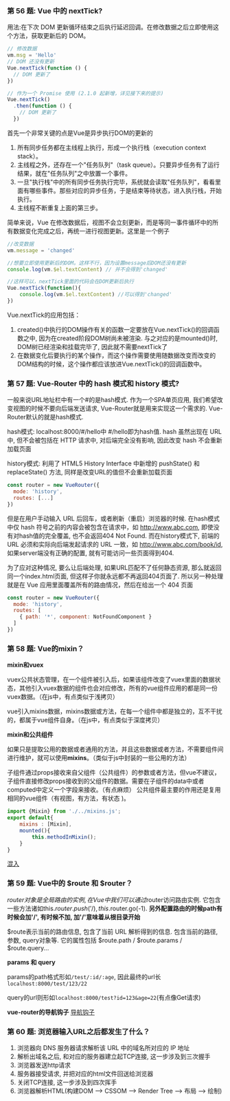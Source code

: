 ### 第 56 题: Vue 中的 nextTick?

用法:在下次 DOM 更新循环结束之后执行延迟回调。在修改数据之后立即使用这个方法，获取更新后的 DOM。
```JavaScript
// 修改数据
vm.msg = 'Hello'
// DOM 还没有更新
Vue.nextTick(function () {
  // DOM 更新了
})

// 作为一个 Promise 使用 (2.1.0 起新增，详见接下来的提示)
Vue.nextTick()
  .then(function () {
    // DOM 更新了
  })
```

首先一个非常关键的点是Vue是异步执行DOM的更新的
1. 所有同步任务都在主线程上执行，形成一个执行栈（execution context stack）。
2. 主线程之外，还存在一个"任务队列"（task queue）。只要异步任务有了运行结果，就在"任务队列"之中放置一个事件。
3. 一旦"执行栈"中的所有同步任务执行完毕，系统就会读取"任务队列"，看看里面有哪些事件。那些对应的异步任务，于是结束等待状态，进入执行栈，开始执行。
4. 主线程不断重复上面的第三步。


简单来说，Vue 在修改数据后，视图不会立刻更新，而是等同一事件循环中的所有数据变化完成之后，再统一进行视图更新。这里是一个例子

```JavaScript
//改变数据
vm.message = 'changed'

//想要立即使用更新后的DOM。这样不行，因为设置message后DOM还没有更新
console.log(vm.$el.textContent) // 并不会得到'changed'

//这样可以，nextTick里面的代码会在DOM更新后执行
Vue.nextTick(function(){
    console.log(vm.$el.textContent) //可以得到'changed'
})

```

Vue.nextTick的应用包括：
1. created()中执行的DOM操作有关的函数一定要放在Vue.nextTick()的回调函数之中, 因为在created阶段DOM树尚未被渲染. 与之对应的是mounted()时, DOM树已经渲染和挂载完毕了, 因此就不需要nextTick了
2. 在数据变化后要执行的某个操作，而这个操作需要使用随数据改变而改变的DOM结构的时候，这个操作都应该放进Vue.nextTick()的回调函数中。


### 第 57 题: Vue-Router 中的 hash 模式和 history 模式?

一般来说URL地址栏中有一个#的是hash模式. 作为一个SPA单页应用, 我们希望改变视图的时候不要向后端发送请求, Vue-Router就是用来实现这一个需求的. Vue-Router默认的就是hash模式.

hash模式: localhost:8000/#/hello中 #/hello即为hash值. hash 虽然出现在 URL 中, 但不会被包括在 HTTP 请求中, 对后端完全没有影响, 因此改变 hash 不会重新加载页面

history模式: 利用了 HTML5 History Interface 中新增的 pushState() 和 replaceState() 方法, 同样是改变URL的值但不会重新加载页面

```JavaScript
const router = new VueRouter({
  mode: 'history',
  routes: [...]
})
```

但是在用户手动输入 URL 后回车，或者刷新（重启）浏览器的时候. 在hash模式中仅 hash 符号之前的内容会被包含在请求中，如 http://www.abc.com, 即使没有对hash值的完全覆盖, 也不会返回404 Not Found. 而在history模式下, 前端的 URL 必须和实际向后端发起请求的 URL 一致，如 http://www.abc.com/book/id, 如果server端没有正确的配置, 就有可能访问一些页面得到404. 

为了应对这种情况, 要么让后端处理, 如果URL匹配不了任何静态资源, 那么就返回同一个index.html页面, 但这样子你就永远都不再返回404页面了. 所以另一种处理就是在 Vue 应用里面覆盖所有的路由情况，然后在给出一个 404 页面
```JavaScript
const router = new VueRouter({
  mode: 'history',
  routes: [
    { path: '*', component: NotFoundComponent }
  ]
})

```


### 第 58 题: Vue的mixin？

**mixin和vuex**

vuex公共状态管理，在一个组件被引入后，如果该组件改变了vuex里面的数据状态，其他引入vuex数据的组件也会对应修改，所有的vue组件应用的都是同一份vuex数据。（在js中，有点类似于浅拷贝）

vue引入mixins数据，mixins数据或方法，在每一个组件中都是独立的，互不干扰的，都属于vue组件自身。（在js中，有点类似于深度拷贝）

**mixin和公共组件**

如果只是提取公用的数据或者通用的方法，并且这些数据或者方法，不需要组件间进行维护，就可以使用**mixins**。（类似于js中封装的一些公用的方法）

子组件通过props接收来自父组件（公共组件）的参数或者方法，但vue不建议，子组件直接修改props接收到的父组件的数据。需要在子组件的data中或者computed中定义一个字段来接收。（有点麻烦） 公共组件最主要的作用还是复用相同的vue组件（有视图，有方法，有状态 )。

```Javascript
import {Mixin} from './../mixins.js';
export default{
    mixins : [Mixin],
    mounted(){
        this.methodInMixin();
    }
}
```
[混入](https://cn.vuejs.org/v2/guide/mixins.html)



### 第 59 题: Vue中的 $route 和 $router？

$router对象是全局路由的实例, 在Vue中我们可以通过$router访问路由实例. 它包含一些方法诸如this.$router.push('/), this.$router.go(-1). **另外配置路由的时候path有时候会加'/', 有时候不加, 加'/'意味着从根目录开始**

$route表示当前的路由信息, 包含了当前 URL 解析得到的信息. 包含当前的路径, 参数, query对象等. 它的属性包括 $route.path / $route.params / $route.query...

**params 和 query**

params的path格式形如`/test/:id/:age`, 因此最终的url长`localhost:8000/test/123/22`

query的url则形如`localhost:8000/test?id=123&age=22`(有点像Get请求)

**vue-router的导航钩子**  [导航钩子](https://router.vuejs.org/zh/guide/advanced/navigation-guards.html#%E5%85%A8%E5%B1%80%E5%89%8D%E7%BD%AE%E5%AE%88%E5%8D%AB)




### 第 60 题: 浏览器输入URL之后都发生了什么？

1. 浏览器向 DNS 服务器请求解析该 URL 中的域名所对应的 IP 地址
2. 解析出域名之后, 和对应的服务器建立起TCP连接, 这一步涉及到三次握手
3. 浏览器发送http请求
4. 服务器接受请求, 并把对应的html文件回送给浏览器
5. 关闭TCP连接, 这一步涉及到四次挥手
6. 浏览器解析HTML(构建DOM --> CSSOM --> Render Tree --> 布局 --> 绘制)

